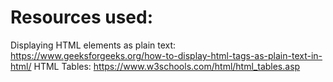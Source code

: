 # Resources used:
Displaying HTML elements as plain text: https://www.geeksforgeeks.org/how-to-display-html-tags-as-plain-text-in-html/
HTML Tables: https://www.w3schools.com/html/html_tables.asp
